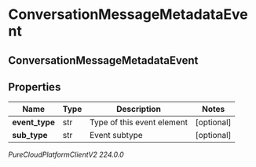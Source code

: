 # ConversationMessageMetadataEvent

## ConversationMessageMetadataEvent

## Properties

|Name | Type | Description | Notes|
|------------ | ------------- | ------------- | -------------|
| **event_type** | str | Type of this event element | [optional] |
| **sub_type** | str | Event subtype | [optional] |



_PureCloudPlatformClientV2 224.0.0_
